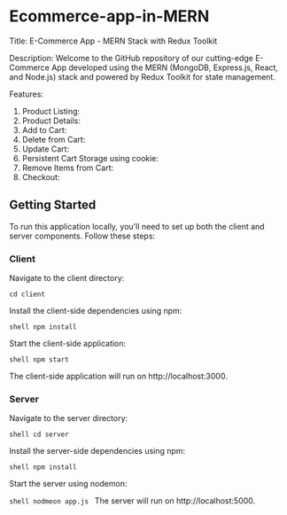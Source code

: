 # Ecommerce-app-in-MERN

Title: E-Commerce App - MERN Stack with Redux Toolkit

Description:
Welcome to the GitHub repository of our cutting-edge E-Commerce App developed using the MERN (MongoDB, Express.js, React, and Node.js) stack and powered by Redux Toolkit for state management.

Features:
1. Product Listing:
2. Product Details:
3. Add to Cart:
4. Delete from Cart:
5. Update Cart:
6. Persistent Cart Storage using cookie:
7. Remove Items from Cart:
8. Checkout:

## Getting Started
To run this application locally, you'll need to set up both the client and server components. Follow these steps:

### Client
Navigate to the client directory:


``` cd client ```

Install the client-side dependencies using npm:

```shell npm install ```

Start the client-side application:

```shell npm start ```

The client-side application will run on http://localhost:3000.

### Server
Navigate to the server directory:

```shell cd server ```

Install the server-side dependencies using npm:

```shell npm install ```

Start the server using nodemon:

```shell nodmeon app.js ```
The server will run on http://localhost:5000.
